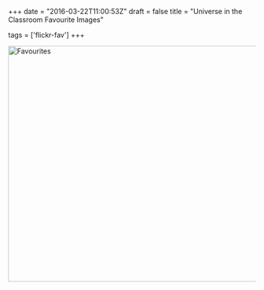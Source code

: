 +++
date = "2016-03-22T11:00:53Z"
draft = false
title = "Universe in the Classroom Favourite Images"

tags = ['flickr-fav']
+++

<a data-flickr-embed="true"  href="https://www.flickr.com/photos/118285143@N07/albums/72157663353317961" title="Favourites"><img src="https://farm3.staticflickr.com/2924/14058269578_41fc5fa33b_z.jpg" width="640" height="480" alt="Favourites"></a><script async src="//embedr.flickr.com/assets/client-code.js" charset="utf-8"></script>
